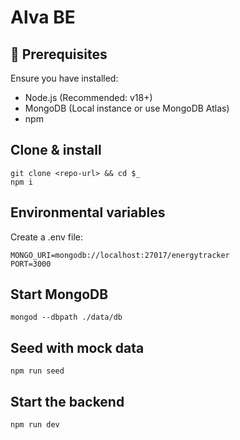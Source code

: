 # Alva BE

## 📌 Prerequisites
Ensure you have installed:

- Node.js (Recommended: v18+)
- MongoDB (Local instance or use MongoDB Atlas)
- npm


## Clone & install
```shell
git clone <repo-url> && cd $_
npm i
```

## Environmental variables
Create a .env file:

```shell
MONGO_URI=mongodb://localhost:27017/energytracker
PORT=3000
```

## Start MongoDB
```shell
mongod --dbpath ./data/db
```

## Seed with mock data
```shell
npm run seed
```

## Start the backend
```shell
npm run dev
```
